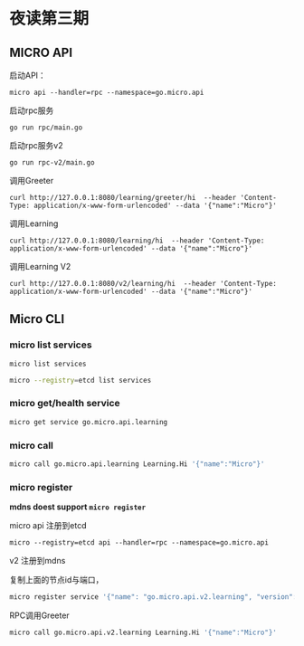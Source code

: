 # 夜读第三期

## MICRO API

启动API：

```shell
micro api --handler=rpc --namespace=go.micro.api
```

启动rpc服务

```shell
go run rpc/main.go
```

启动rpc服务v2

```shell
go run rpc-v2/main.go
```

调用Greeter

```shell
curl http://127.0.0.1:8080/learning/greeter/hi  --header 'Content-Type: application/x-www-form-urlencoded' --data '{"name":"Micro"}'
```

调用Learning

```shell
curl http://127.0.0.1:8080/learning/hi  --header 'Content-Type: application/x-www-form-urlencoded' --data '{"name":"Micro"}'
```

调用Learning V2

```shell
curl http://127.0.0.1:8080/v2/learning/hi  --header 'Content-Type: application/x-www-form-urlencoded' --data '{"name":"Micro"}'
```

## Micro CLI

### micro list services

```bash
micro list services
```

```bash
micro --registry=etcd list services
```

### micro get/health service

```bash
micro get service go.micro.api.learning
```

### micro call 

```bash
micro call go.micro.api.learning Learning.Hi '{"name":"Micro"}'
```

### micro register

**mdns doest support `micro register`**

micro api 注册到etcd

```shell
micro --registry=etcd api --handler=rpc --namespace=go.micro.api
```

v2 注册到mdns

复制上面的节点id与端口，

```bash
micro register service '{"name": "go.micro.api.v2.learning", "version": "v2", "nodes": [{"id": "83f0aeb8-0c38-40bb-9aa2-f35a472cc4b7", "address": "127.0.0.1:54235"}]}'
```

RPC调用Greeter

```bash
micro call go.micro.api.v2.learning Learning.Hi '{"name":"Micro"}'
```